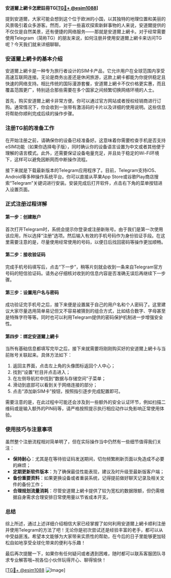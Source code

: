 **安道爾上網卡怎麽註冊TG[[TG💪+ @esim1088](https://t.me/s/esim1088)]**

提到安道爾，大家可能会想到这个位于欧洲的小国，以其独特的地理位置和美丽的风景吸引着众多游客。然而，对于一些喜欢探索新鲜事物的人来说，安道爾提供的不仅仅是自然美景，还有便捷的网络服务——那就是安道爾上網卡。对于经常需要使用Telegram（简称TG）的朋友来说，如何注册并使用安道爾上網卡来访问TG呢？今天我们就来详细聊聊。

### 安道爾上網卡的基本介绍

安道爾上網卡是一种专为旅行者设计的SIM卡产品，它允许用户在全球范围内享受高速互联网连接。无论是商务出差还是休闲旅游，这款上網卡都能为你提供稳定且快速的网络支持。相比传统的国际漫游套餐，安道爾上網卡不仅价格更实惠，而且覆盖范围更广，特别适合那些需要在多个国家之间频繁切换网络环境的人士。

首先，购买安道爾上網卡非常方便。你可以通过官方网站或者授权经销商进行订购。通常情况下，你会收到一张带有激活码的卡片以及详细的使用说明。这些信息将帮助你顺利完成后续的操作步骤。

### 注册TG前的准备工作

在开始注册之前，请确保你的设备已经准备好。这意味着你需要检查手机是否支持eSIM功能（如果你选择电子版），同时确认你的设备语言设置为中文或者其他便于理解的语言模式。此外，还需要保证设备电量充足，并且处于稳定的Wi-Fi环境下，这样可以避免因断网而中断操作流程。

接下来就是下载最新版本的Telegram应用程序了。目前，Telegram支持iOS、Android等多种操作系统平台。你可以直接从苹果App Store或谷歌Play商店搜索“Telegram”关键词进行安装。安装完成后打开软件，点击右下角的菜单按钮进入设置页面。

### 正式注册过程详解

#### 第一步：创建账户
首次打开Telegram时，系统会提示你登录或注册新账号。由于我们是第一次使用该应用，所以选择“注册”选项。然后输入有效的手机号码作为身份验证手段。在这里需要注意的是，尽量使用经常使用的号码，以便日后找回密码等操作更加顺畅。

#### 第二步：接收验证码
完成手机号码填写后，点击“下一步”，稍等片刻就会收到一条来自Telegram官方号码的短信验证码。请务必仔细核对收到的信息内容是否准确无误后再继续下一步骤。

#### 第三步：设置用户名与密码
成功验证完手机号之后，接下来便是设置属于自己的用户名和个人密码了。这里建议大家尽量选用简单易记但又不容易被猜到的组合方式，比如结合数字、字母甚至是特殊字符等等。同时也可以利用Telegram提供的密码保护机制进一步增强安全性。

#### 第四步：绑定安道爾上網卡
当所有基础信息都填写完毕之后，接下来就需要将刚刚购买好的安道爾上網卡与当前账号关联起来。具体方法如下：

1. 返回主界面，点击左上角的头像图标返回个人中心；
2. 找到“设置”栏目并点击进入；
3. 在左侧导航栏中找到“数据与存储空间”子菜单；
4. 滑动到底部可以看到关于网络连接的部分；
5. 点击“添加新SIM卡”按钮，按照指引逐步完成配置即可。

需要注意的是，在此过程中可能还会涉及到一些额外的安全认证环节，例如扫描二维码或是输入额外的PIN码等，请严格按照提示执行相应动作以免影响正常使用体验。

### 使用技巧与注意事项

虽然整个注册流程相对简单明了，但在实际操作当中仍然有一些细节值得我们关注：

- **保持耐心**：尤其是在等待验证码发送期间，切勿频繁刷新页面以免造成不必要的麻烦；
- **定期更新软件版本**：为了确保最佳性能表现，建议及时升级至最新版客户端；
- **备份重要资料**：如果更换设备或者重装系统，记得提前做好聊天记录及相关文件的备份工作；
- **合理规划流量消耗**：尽管安道爾上網卡提供了较为宽松的数据限额，但仍需根据自身需求合理安排日常使用量以节省成本开支。

### 总结

综上所述，通过上述详细介绍相信大家已经掌握了如何利用安道爾上網卡顺利注册并使用Telegram的方法了吧！无论你是初次尝试还是经验丰富的老手，都可以从中受益匪浅。希望本文能够为大家带来实质性的帮助，在今后的日子里能够更加轻松自如地享受全球化带来的便利与乐趣！

最后再次提醒一下，如果你有任何疑问或者遇到困难，随时都可以联系客服团队寻求专业解答哦~祝各位小伙伴玩得开心、聊得愉快！

[[TG💪+ @esim1088](https://t.me/s/esim1088) ![Image](https://i.postimg.cc/4NQfJmqS/Snipaste-2025-05-13-00-14-12.png)]